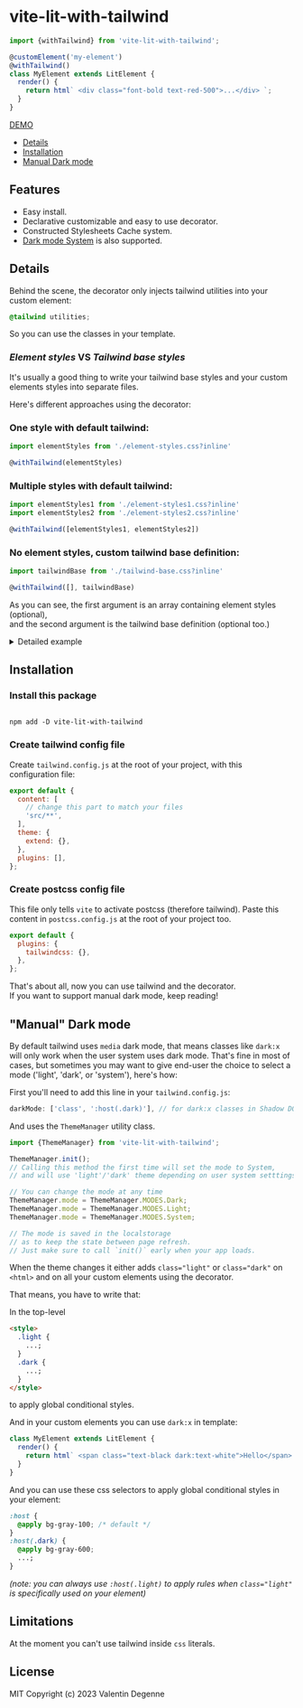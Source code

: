 # vite-lit-with-tailwind

```javascript
import {withTailwind} from 'vite-lit-with-tailwind';

@customElement('my-element')
@withTailwind()
class MyElement extends LitElement {
  render() {
    return html` <div class="font-bold text-red-500">...</div> `;
  }
}
```

[DEMO](https://vdegenne.github.io/vite-lit-with-tailwind/)

- [Details](#details)
- [Installation](#installation)
- [Manual Dark mode](#"manual"-dark-mode)

## Features

- Easy install.
- Declarative customizable and easy to use decorator.
- Constructed Stylesheets Cache system.
- [Dark mode System](#dark-mode) is also supported.

## Details

Behind the scene, the decorator only injects tailwind utilities into your custom element:

```css
@tailwind utilities;
```

So you can use the classes in your template.

### _Element styles_ VS _Tailwind base styles_

It's usually a good thing to write your tailwind base styles and your custom elements styles into separate files.

Here's different approaches using the decorator:

### One style with default tailwind:

```javascript
import elementStyles from './element-styles.css?inline'

@withTailwind(elementStyles)
```

### Multiple styles with default tailwind:

```javascript
import elementStyles1 from './element-styles1.css?inline'
import elementStyles2 from './element-styles2.css?inline'

@withTailwind([elementStyles1, elementStyles2])
```

### No element styles, custom tailwind base definition:

```javascript
import tailwindBase from './tailwind-base.css?inline'

@withTailwind([], tailwindBase)
```

As you can see, the first argument is an array containing element styles (optional),  
and the second argument is the tailwind base definition (optional too.)

<details>
<summary>Detailed example</summary>

```css
/* tailwindBase.css */
@tailwind base;
@tailwind components;
@tailwind utilities;
```

```css
/* elementStyles.css */
:host {
  @apply bg-gray-500;
}
```

```typescript
/* my-element.ts */
import {LitElement, html} from 'lit';
import {customElement} from 'lit/decorators.js';
import {withTailwind} from 'vite-lit-with-tailwind.js';
import elementStyles from './elementStyles.css?inline';
import tailwindBase from '../tailwindBase.css?inline';

@customElement('my-element')
@withTailwind(elementStyles, tailwindBase)
class MyElement extends LitElement {
  render() {
    return html`<div class="text-red-500 p-5">...</div> `;
  }
}
```

</details>

## Installation

### Install this package

```

npm add -D vite-lit-with-tailwind

```

### Create tailwind config file

Create `tailwind.config.js` at the root of your project, with this configuration file:

```javascript
export default {
  content: [
    // change this part to match your files
    'src/**',
  ],
  theme: {
    extend: {},
  },
  plugins: [],
};
```

### Create postcss config file

This file only tells `vite` to activate postcss (therefore tailwind).
Paste this content in `postcss.config.js` at the root of your project too.

```js
export default {
  plugins: {
    tailwindcss: {},
  },
};
```

That's about all, now you can use tailwind and the decorator.  
If you want to support manual dark mode, keep reading!

## "Manual" Dark mode

By default tailwind uses `media` dark mode, that means classes like `dark:x` will only work when the user system uses dark mode. That's fine in most of cases, but sometimes you may want to give end-user the choice to select a mode ('light', 'dark', or 'system'), here's how:

First you'll need to add this line in your `tailwind.config.js`:

```js
darkMode: ['class', ':host(.dark)'], // for dark:x classes in Shadow DOMs
```

And uses the `ThemeManager` utility class.

```javascript
import {ThemeManager} from 'vite-lit-with-tailwind';

ThemeManager.init();
// Calling this method the first time will set the mode to System,
// and will use 'light'/'dark' theme depending on user system setttings.

// You can change the mode at any time
ThemeManager.mode = ThemeManager.MODES.Dark;
ThemeManager.mode = ThemeManager.MODES.Light;
ThemeManager.mode = ThemeManager.MODES.System;

// The mode is saved in the localstorage
// as to keep the state between page refresh.
// Just make sure to call `init()` early when your app loads.
```

When the theme changes it either adds `class="light"` or `class="dark"` on `<html>` and on all your custom elements using the decorator.

That means, you have to write that:

In the top-level

```html
<style>
  .light {
    ...;
  }
  .dark {
    ...;
  }
</style>
```

to apply global conditional styles.

And in your custom elements you can use `dark:x` in template:

```javascript
class MyElement extends LitElement {
  render() {
    return html` <span class="text-black dark:text-white">Hello</span> `;
  }
}
```

And you can use these css selectors to apply global conditional styles in your element:

```css
:host {
  @apply bg-gray-100; /* default */
}
:host(.dark) {
  @apply bg-gray-600;
  ...;
}
```

_(note: you can always use `:host(.light)` to apply rules when `class="light"` is specifically used on your element)_

## Limitations

At the moment you can't use tailwind inside `css` literals.

## License

MIT Copyright (c) 2023 Valentin Degenne
